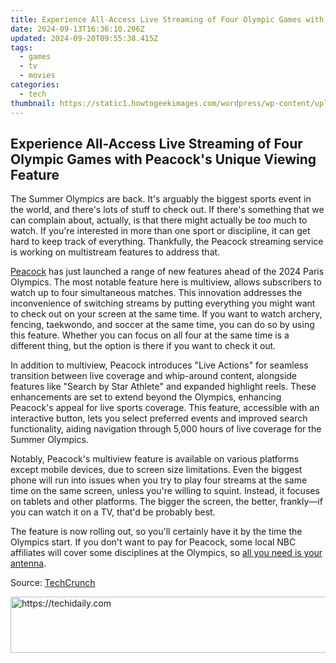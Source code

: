 ```yaml
---
title: Experience All-Access Live Streaming of Four Olympic Games with Peacock's Unique Viewing Feature
date: 2024-09-13T16:36:10.206Z
updated: 2024-09-20T09:55:38.415Z
tags:
  - games
  - tv
  - movies
categories:
  - tech
thumbnail: https://static1.howtogeekimages.com/wordpress/wp-content/uploads/2023/08/peacock.jpg
---
```


## Experience All-Access Live Streaming of Four Olympic Games with Peacock's Unique Viewing Feature

The Summer Olympics are back. It's arguably the biggest sports event in the world, and there's lots of stuff to check out. If there's something that we can complain about, actually, is that there might actually be _too_ much to watch. If you're interested in more than one sport or discipline, it can get hard to keep track of everything. Thankfully, the Peacock streaming service is working on multistream features to address that.

[Peacock](https://fox-blue.techidaily.com/2024-approved-the-essence-of-burst-in-gopro-filming-techniques/) has just launched a range of new features ahead of the 2024 Paris Olympics. The most notable feature here is multiview, allows subscribers to watch up to four simultaneous matches. This innovation addresses the inconvenience of switching streams by putting everything you might want to check out on your screen at the same time. If you want to watch archery, fencing, taekwondo, and soccer at the same time, you can do so by using this feature. Whether you can focus on all four at the same time is a different thing, but the option is there if you want to check it out.

 In addition to multiview, Peacock introduces "Live Actions" for seamless transition between live coverage and whip-around content, alongside features like "Search by Star Athlete" and expanded highlight reels. These enhancements are set to extend beyond the Olympics, enhancing Peacock's appeal for live sports coverage. This feature, accessible with an interactive button, lets you select preferred events and improved search functionality, aiding navigation through 5,000 hours of live coverage for the Summer Olympics.

 Notably, Peacock's multiview feature is available on various platforms except mobile devices, due to screen size limitations. Even the biggest phone will run into issues when you try to play four streams at the same time on the same screen, unless you're willing to squint. Instead, it focuses on tablets and other platforms. The bigger the screen, the better, frankly—if you can watch it on a TV, that'd be probably best.

 The feature is now rolling out, so you'll certainly have it by the time the Olympics start. If you don't want to pay for Peacock, some local NBC affiliates will cover some disciplines at the Olympics, so [all you need is your antenna](https://sound-issues.techidaily.com/how-to-fix-a-non-functioning-steelseries-arctis-pro-microphone-complete-solution/).

 Source: [TechCrunch](https://techcrunch.com/2024/03/20/peacock-takes-on-youtube-tv-and-apple-with-its-new-multiview-feature/)

<ins class="adsbygoogle"
     style="display:block"
     data-ad-format="autorelaxed"
     data-ad-client="ca-pub-7571918770474297"
     data-ad-slot="1223367746"></ins>

<ins class="adsbygoogle"
     style="display:block"
     data-ad-client="ca-pub-7571918770474297"
     data-ad-slot="8358498916"
     data-ad-format="auto"
     data-full-width-responsive="true"></ins>



<!-- affiliate ads begin -->
<a href="https://appsumo.8odi.net/c/5597632/2123734/7443" target="_top" id="2123734">
  <img src="//a.impactradius-go.com/display-ad/7443-2123734" border="0" alt="https://techidaily.com" width="728" height="90"/>
</a>
<img height="0" width="0" src="https://appsumo.8odi.net/i/5597632/2123734/7443" style="position:absolute;visibility:hidden;" border="0" />
<!-- affiliate ads end -->

